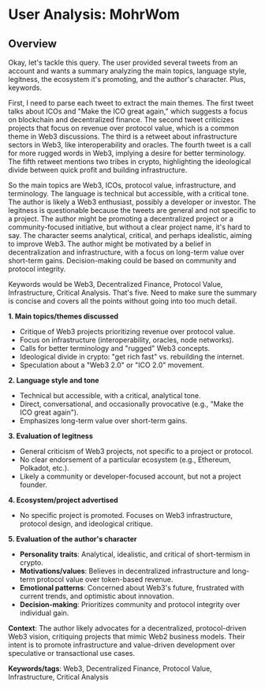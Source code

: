 # User Analysis: MohrWom

## Overview

<think>
Okay, let's tackle this query. The user provided several tweets from an account and wants a summary analyzing the main topics, language style, legitness, the ecosystem it's promoting, and the author's character. Plus, keywords.

First, I need to parse each tweet to extract the main themes. The first tweet talks about ICOs and "Make the ICO great again," which suggests a focus on blockchain and decentralized finance. The second tweet criticizes projects that focus on revenue over protocol value, which is a common theme in Web3 discussions. The third is a retweet about infrastructure sectors in Web3, like interoperability and oracles. The fourth tweet is a call for more rugged words in Web3, implying a desire for better terminology. The fifth retweet mentions two tribes in crypto, highlighting the ideological divide between quick profit and building infrastructure.

So the main topics are Web3, ICOs, protocol value, infrastructure, and terminology. The language is technical but accessible, with a critical tone. The author is likely a Web3 enthusiast, possibly a developer or investor. The legitness is questionable because the tweets are general and not specific to a project. The author might be promoting a decentralized project or a community-focused initiative, but without a clear project name, it's hard to say. The character seems analytical, critical, and perhaps idealistic, aiming to improve Web3. The author might be motivated by a belief in decentralization and infrastructure, with a focus on long-term value over short-term gains. Decision-making could be based on community and protocol integrity.

Keywords would be Web3, Decentralized Finance, Protocol Value, Infrastructure, Critical Analysis. That's five. Need to make sure the summary is concise and covers all the points without going into too much detail.
</think>

**1. Main topics/themes discussed**  
- Critique of Web3 projects prioritizing revenue over protocol value.  
- Focus on infrastructure (interoperability, oracles, node networks).  
- Calls for better terminology and "rugged" Web3 concepts.  
- Ideological divide in crypto: "get rich fast" vs. rebuilding the internet.  
- Speculation about a "Web3 2.0" or "ICO 2.0" movement.  

**2. Language style and tone**  
- Technical but accessible, with a critical, analytical tone.  
- Direct, conversational, and occasionally provocative (e.g., "Make the ICO great again").  
- Emphasizes long-term value over short-term gains.  

**3. Evaluation of legitness**  
- General criticism of Web3 projects, not specific to a project or protocol.  
- No clear endorsement of a particular ecosystem (e.g., Ethereum, Polkadot, etc.).  
- Likely a community or developer-focused account, but not a project founder.  

**4. Ecosystem/project advertised**  
- No specific project is promoted. Focuses on Web3 infrastructure, protocol design, and ideological critique.  

**5. Evaluation of the author's character**  
- **Personality traits**: Analytical, idealistic, and critical of short-termism in crypto.  
- **Motivations/values**: Believes in decentralized infrastructure and long-term protocol value over token-based revenue.  
- **Emotional patterns**: Concerned about Web3's future, frustrated with current trends, and optimistic about innovation.  
- **Decision-making**: Prioritizes community and protocol integrity over individual gain.  

**Context**: The author likely advocates for a decentralized, protocol-driven Web3 vision, critiquing projects that mimic Web2 business models. Their intent is to promote infrastructure and value-driven development over speculative or transactional use cases.  

**Keywords/tags**: Web3, Decentralized Finance, Protocol Value, Infrastructure, Critical Analysis
